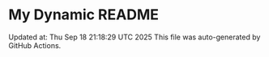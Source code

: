 # My Dynamic README
Updated at: Thu Sep 18 21:18:29 UTC 2025
This file was auto-generated by GitHub Actions.
